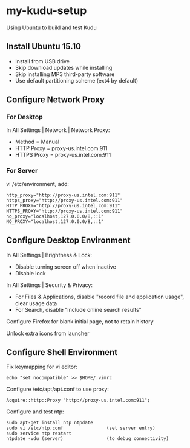 # my-kudu-setup
Using Ubuntu to build and test Kudu

## Install Ubuntu 15.10

* Install from USB drive
* Skip download updates while installing
* Skip installing MP3 third-party software
* Use default partitioning scheme (ext4 by default)

## Configure Network Proxy

### For Desktop

In All Settings | Network | Network Proxy:
* Method = Manual
* HTTP Proxy = proxy-us.intel.com:911
* HTTPS Proxy = proxy-us.intel.com:911

### For Server

vi /etc/environment, add:

    http_proxy="http://proxy-us.intel.com:911"
    https_proxy="http://proxy-us.intel.com:911"
    HTTP_PROXY="http://proxy-us.intel.com:911"
    HTTPS_PROXY="http://proxy-us.intel.com:911"
    no_proxy="localhost,127.0.0.0/8,::1"
    NO_PROXY="localhost,127.0.0.0/8,::1"

## Configure Desktop Environment

In All Settings | Brightness & Lock:
* Disable turning screen off when inactive
* Disable lock

In All Settings | Security & Privacy:
* For Files & Applications, disable "record file and application usage", clear usage data
* For Search, disable "Include online search results"

Configure Firefox for blank initial page, not to retain history

Unlock extra icons from launcher

## Configure Shell Environment

Fix keymapping for vi editor:

    echo "set nocompatible" >> $HOME/.vimrc

Configure /etc/apt/apt.conf to use proxy:

    Acquire::http::Proxy "http://proxy-us.intel.com:911";

Configure and test ntp:

    sudo apt-get install ntp ntpdate
    sudo vi /etc/ntp.conf                (set server entry)
    sudo service ntp restart
    ntpdate -vdu (server)                (to debug connectivity)
